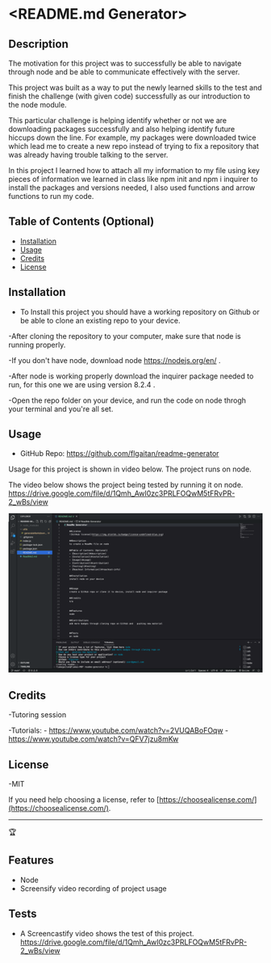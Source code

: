 # <README.md Generator>

## Description

The motivation for this project was to successfully be able to navigate through node and be able to communicate effectively with the server.

This project was built as a way to put the newly learned skills to the test and finish the challenge (with given code) successfully as our introduction to the node module.

This particular challenge is helping identify whether or not we are downloading packages successfully and also helping identify future hiccups down the line. For example, my packages were downloaded twice which lead me to create a new repo instead of trying to fix a repository that was already having trouble talking to the server.

In this project I learned how to attach all my information to my file using key pieces of information we learned in class like npm init and npm i inquirer to install the packages and versions needed, I also used functions and arrow functions to run my code.

## Table of Contents (Optional)

- [Installation](#installation)
- [Usage](#usage)
- [Credits](#credits)
- [License](#license)

## Installation

- To Install this project you should have a working repository on Github or be able to clone an existing repo to your device.

-After cloning the repository to your computer, make sure that node is running properly.

-If you don't have node, download node https://nodejs.org/en/ .

-After node is working properly download the inquirer package needed to run, for this one we are using version 8.2.4 .

-Open the repo folder on your device, and run the code on node throgh your terminal and you're all set.


## Usage
- GitHub Repo: 
https://github.com/flgaitan/readme-generator


Usage for this project is shown in video below. The project runs on node.

The video below shows the project being tested by running it on node.
https://drive.google.com/file/d/1Qmh_AwI0zc3PRLFOQwM5tFRvPR-2_wBs/view

![alt text](./images/NODE%20README%20FILE%202022.png)

## Credits

-Tutoring session

-Tutorials:
    - https://www.youtube.com/watch?v=2VUQABoFOqw
    - https://www.youtube.com/watch?v=QFV7jzu8mKw


## License
-MIT

If you need help choosing a license, refer to [https://choosealicense.com/](https://choosealicense.com/).

---

🏆 

## Features
- Node
- Screensify video recording of project usage

## Tests
- A Screencastify video shows the test of this project.
https://drive.google.com/file/d/1Qmh_AwI0zc3PRLFOQwM5tFRvPR-2_wBs/view
